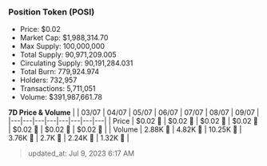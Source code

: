 
  ### Position Token (POSI)
  - Price: $0.02
  - Market Cap: $1,988,314.70
  - Max Supply: 100,000,000
  - Total Supply: 90,971,209.005
  - Circulating Supply: 90,191,284.031
  - Total Burn: 779,924.974
  - Holders: 732,957
  - Transactions: 5,711,051
  - Volume: $391,987,661.78

  **7D Price & Volume**
  | | 03&#x2F;07 | 04&#x2F;07 | 05&#x2F;07 | 06&#x2F;07 | 07&#x2F;07 | 08&#x2F;07 | 09&#x2F;07 |
  |---|---|---|---|---|---|---|---|
  | Price | $0.02 🔻 | $0.02 🔻 | $0.02 🔻 | $0.02 🚀 | $0.02 🚀 | $0.02 🚀 | $0.02 🔻 |
  | Volume | 2.88K 🚀 | 4.82K 🚀 | 10.25K 🚀 | 3.76K 🔻 | 2.7K 🔻 | 2.24K 🔻 | 1.32K 🔻 |

  > updated_at: Jul 9, 2023 6:17 AM

